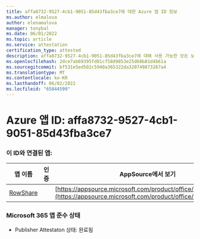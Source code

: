 ```yaml
---
title: affa8732-9527-4cb1-9051-85d43fba3ce7에 대한 Azure 앱 ID 정보
ms.author: elmalova
author: elenamalova
manager: tonybal
ms.date: 06/01/2022
ms.topic: article
ms.service: attestation
certification_type: attested
description: affa8732-9527-4cb1-9051-85d43fba3ce7에 대해 사용 가능한 모든 보안 및 규정 준수 정보입니다.
ms.openlocfilehash: 2dce7ab69395fd81cf58d9853e25d68b81d4b61a
ms.sourcegitcommit: bf531e5ed502c5940a365322da320749873267a4
ms.translationtype: MT
ms.contentlocale: ko-KR
ms.lasthandoff: 06/02/2022
ms.locfileid: "65844599"
---
```

# <a name="azure-app-id-affa8732-9527-4cb1-9051-85d43fba3ce7"></a>Azure 앱 ID: affa8732-9527-4cb1-9051-85d43fba3ce7


### <a name="apps-associated-with-this-id"></a>이 ID와 연결된 앱:
| **앱 이름** | **인증** | **AppSource에서 보기** |
|--------------|---------------|-----------------------|
| [RowShare](../forward/WA200002567.md) |  | [https://appsource.microsoft.com/product/office/WA200002567](https://appsource.microsoft.com/product/office/WA200002567) |

### <a name="microsoft-365-app-compliance-status"></a>Microsoft 365 앱 준수 상태
- Publisher Attestaton 상태: 완료됨
